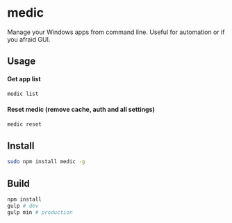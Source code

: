 # medic
Manage your Windows apps from command line. Useful for automation or if you afraid GUI.

## Usage
#### Get app list
```bash
medic list
```

#### Reset medic (remove cache, auth and all settings)
```bash
medic reset
```

## Install
```bash
sudo npm install medic -g
```

## Build
```bash
npm install
gulp # dev
gulp min # production
```